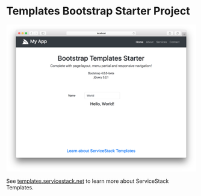 # Templates Bootstrap Starter Project

![](https://raw.githubusercontent.com/NetCoreApps/TemplatePages/master/src/wwwroot/assets/img/screenshots/templates-bootstrap.png)

See [templates.servicestack.net](http://templates.servicestack.net) to learn more about ServiceStack Templates.
